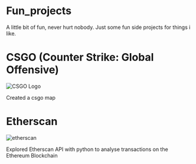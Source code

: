 # Fun_projects
A little bit of fun, never hurt nobody. Just some fun side projects for things i like. 

# CSGO (Counter Strike: Global Offensive)
![CSGO Logo](https://cdn.cloudflare.steamstatic.com/steam/apps/730/header.jpg?t=1641233427 "CSGO")

Created a csgo map

# Etherscan
![etherscan](https://etherscan.io/assets/svg/logos/logo-etherscan.svg?v=0.0.2 "Etherscan")


Explored Etherscan API with python to analyse transactions on the Ethereum Blockchain 
